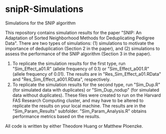 # snipR-Simulations
 Simulations for the SNIP algorithm

This repository contains simulation results for the paper "SNIP: An Adaptation of Sorted Neighborhood Methods for Deduplicating Pedigree Data". There are two types of simulations: (1) simulations to motivate the importance of deduplication (Section 2 in the paper), and (2) simulations to assess the performance of the SNIP algorithm (Section 3 in the paper).

1. To replicate the simulation results for the first type, run "Sim_Effect_a01.R" (allele frequency of 0.1) or "Sim_Effect_a001.R" (allele frequency of 0.01). The results are in "Res_Sim_Effect_a01.RData" and "Res_Sim_Effect_a001.RData", respectively.
2. To replicate the simulation results for the second type, run "Sim_Dup.R" (for simulated data with duplicates) or "Sim_Dup_nodup" (for simulated data without duplicates). These files were created to run on the Harvard FAS Research Computing cluster, and may have to be altered to replicate the results on your local machine. The results are in the "Sim_Param_Results" subfolder. "Sim_Param_Analysis.R" obtains performance metrics based on the results.

All code is written by either Theodore Huang or Matthew Ploenzke.
